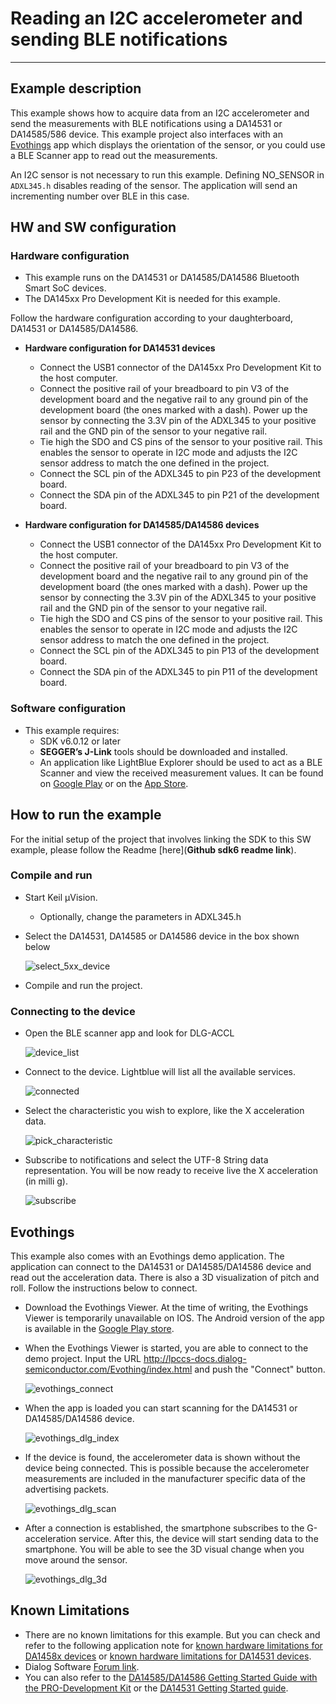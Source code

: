 
# Reading an I2C accelerometer and sending BLE notifications

---

## Example description

This example shows how to acquire data from an I2C accelerometer and send the measurements with BLE notifications using a DA14531 or DA14585/586 device. This example project also interfaces with an [Evothings](https://evothings.com) app which displays the orientation of the sensor, or you could use a BLE Scanner app to read out the measurements.

An I2C sensor is not necessary to run this example.
Defining NO_SENSOR in ``ADXL345.h`` disables reading of the sensor. 
The application will send an incrementing number over BLE in this case. 

## HW and SW configuration


### Hardware configuration

- This example runs on the DA14531 or DA14585/DA14586 Bluetooth Smart SoC devices.
- The DA145xx Pro Development Kit is needed for this example.

Follow the hardware configuration according to your daughterboard, DA14531 or DA14585/DA14586.

* **Hardware configuration for DA14531 devices**
    - Connect the USB1 connector of the DA145xx Pro Development Kit to the host computer.
    - Connect the positive rail of your breadboard to pin V3 of the development board and the negative rail to any ground pin of the development board (the ones marked with a dash). Power up the sensor by connecting the 3.3V pin of the ADXL345 to your positive rail and the GND pin of the sensor to your negative rail.
    - Tie high the SDO and CS pins of the sensor to your positive rail. This enables the sensor to operate in I2C mode and adjusts the I2C sensor address to match the one defined in the project.
    - Connect the SCL pin of the ADXL345 to pin P23 of the development board.
    - Connect the SDA pin of the ADXL345 to pin P21 of the development board.

 * **Hardware configuration for DA14585/DA14586 devices**
    - Connect the USB1 connector of the DA145xx Pro Development Kit to the host computer.
    - Connect the positive rail of your breadboard to pin V3 of the development board and the negative rail to any ground pin of the development board (the ones marked with a dash). Power up the sensor by connecting the 3.3V pin of the ADXL345 to your positive rail and the GND pin of the sensor to your negative rail.
    - Tie high the SDO and CS pins of the sensor to your positive rail. This enables the sensor to operate in I2C mode and adjusts the I2C sensor address to match the one defined in the project.
    - Connect the SCL pin of the ADXL345 to pin P13 of the development board.
    - Connect the SDA pin of the ADXL345 to pin P11 of the development board.
  
### Software configuration

- This example requires:
    - SDK v6.0.12 or later
	- **SEGGER’s J-Link** tools should be downloaded and installed.
     - An application like LightBlue Explorer should be used to act as a BLE Scanner and view the received measurement values. It can be found on [Google Play](https://play.google.com/store/apps/details?id=com.punchthrough.lightblueexplorer) or on the [App Store](https://apps.apple.com/gb/app/lightblue-explorer/id557428110).

## How to run the example

For the initial setup of the project that involves linking the SDK to this SW example, please follow the Readme [here](__Github sdk6 readme link__).

### Compile and run

- Start Keil µVision.
  - Optionally, change the parameters in ADXL345.h
- Select the DA14531, DA14585 or DA14586 device in the box shown below

    ![select_5xx_device](assets/select_5xx_device.png)

- Compile and run the project.

### Connecting to the device
- Open the BLE scanner app and look for DLG-ACCL
    
    ![device_list](assets/capture_device_list.jpg)

- Connect to the device. Lightblue will list all the available services.

    ![connected](assets/connected.jpg)

- Select the characteristic you wish to explore, like the X acceleration data. 

    ![pick_characteristic](assets/pick_characteristic.jpg)

- Subscribe to notifications and select the UTF-8 String data representation. You will be now ready to receive live the X acceleration (in milli g).
    
    ![subscribe](assets/subscribe.jpg)

## Evothings

This example also comes with an Evothings demo application. The application can connect to the DA14531 or DA14585/DA14586 device and read out the acceleration data. There is also a 3D visualization of pitch and roll. Follow the instructions below to connect.

- Download the Evothings Viewer. At the time of writing, the Evothings Viewer is temporarily unavailable on IOS. The Android version of the app is available in the [Google Play store](https://play.google.com/store/apps/details?id=com.evothings.evothingsviewer).

- When the Evothings Viewer is started, you are able to connect to the demo project. Input the URL <span style="color:blue; display: inline;">http://lpccs-docs.dialog-semiconductor.com/Evothing/index.html</span> and push the "Connect" button. 

    ![evothings_connect](assets/evothings_connect.jpg)

- When the app is loaded you can start scanning for the DA14531 or DA14585/DA14586 device.

    ![evothings_dlg_index](assets/evothings-dlg-index.jpg)

-  If the device is found, the accelerometer data is shown without the device being connected.
This is possible because the accelerometer measurements are included in the manufacturer specific data of the advertising packets. 

    ![evothings_dlg_scan](assets/evothings-dlg-scan.jpg)

- After a connection is established, the smartphone subscribes to the G-acceleration service. After this, the device will start sending data to the smartphone. You will be able to see the 3D visual change when you move around the sensor.

    ![evothings_dlg_3d](assets/evothings-dlg-3d.jpg)

## Known Limitations


- There are no known limitations for this example. But you can check and refer to the following application note for
[known hardware limitations for DA1458x devices](https://www.dialog-semiconductor.com/sites/default/files/da1458x-knownlimitations_2019_01_07.pdf) or [known hardware limitations for DA14531 devices](https://www.dialog-semiconductor.com/da14531_HW_Limitation).
- Dialog Software [Forum link](https://www.dialog-semiconductor.com/forum).
- You can also refer to the [DA14585/DA14586 Getting Started Guide with the PRO-Development Kit](http://lpccs-docs.dialog-semiconductor.com/da14585_getting_started/index.html) or the [DA14531 Getting Started guide](https://www.dialog-semiconductor.com/da14531-getting-started).

